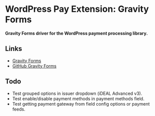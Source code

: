 # WordPress Pay Extension: Gravity Forms

**Gravity Forms driver for the WordPress payment processing library.**

## Links

*	[Gravity Forms](http://www.gravityforms.com/)
*	[GitHub Gravity Forms](https://github.com/wp-premium/gravityforms)

## Todo

*	Test grouped options in issuer dropdown (iDEAL Advanced v3).
*	Test enable/disable payment methods in payment methods field.
*	Test getting payment gateway from field config options or payment feeds.
